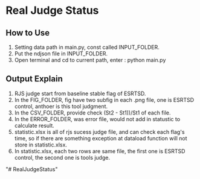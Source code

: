 # Real Judge Status

## How to Use

1. Setting data path in main.py, const called INPUT_FOLDER.
2. Put the ndjson file in INPUT_FOLDER. 
3. Open terminal and cd to current path, enter : python main.py

## Output Explain

1. RJS judge start from baseline stable flag of ESRTSD.
2. In the FIG_FOLDER, fig have two subfig in each .png file, one is ESRTSD control, anthoer is this tool judgment.
3. In the CSV_FOLDER, provide check (St2 - St1))/St1 of each file.
4. In the ERROR_FOLDER, was error file, would not add in statustic to calculate result.
5. statistic.xlsx is all of rjs sucess judge file, and can check each flag's time, so if there are something exception at dataload function will not store in statistic.xlsx.
6. In statistic.xlsx, each two rows are same file, the first one is ESRTSD control, the second one is tools judge.








"# RealJudgeStatus" 

